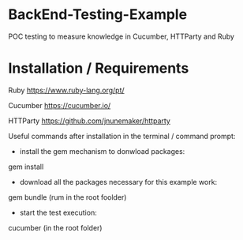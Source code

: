 # BackEnd-Testing-Example
POC testing to measure knowledge in Cucumber, HTTParty and Ruby


# Installation / Requirements

Ruby
https://www.ruby-lang.org/pt/

Cucumber
https://cucumber.io/

HTTParty
https://github.com/jnunemaker/httparty


Useful commands after installation in the terminal / command prompt:

- install the gem mechanism to donwload packages:

gem install


- download all the packages necessary for this example work:

gem bundle (rum in the root foolder)


- start the test execution:

cucumber (in the root folder)
